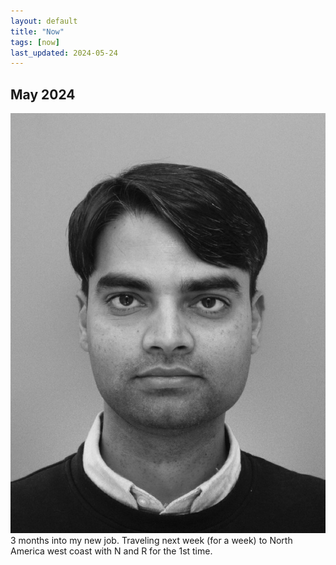 ```yaml
---
layout: default
title: "Now"
tags: [now]
last_updated: 2024-05-24
---
```

## May 2024
<img src="/files/me2.jpeg" alt="May 2024"/>
3 months into my new job.  Traveling next week (for a week) to North America west coast with N and R for the 1st time.
